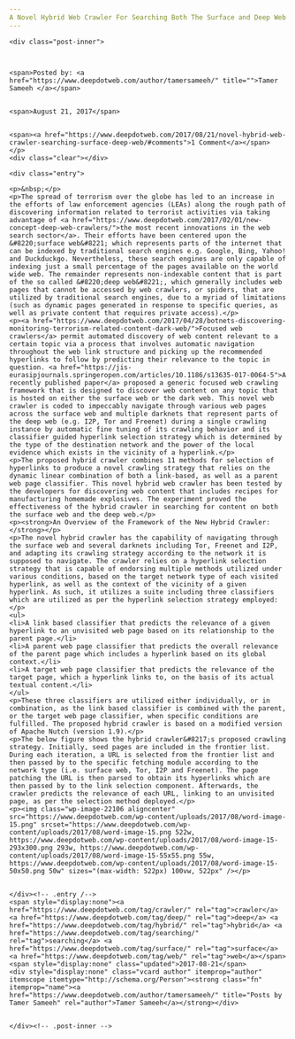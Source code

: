 ```yaml
---
A Novel Hybrid Web Crawler For Searching Both The Surface and Deep Web
---
```

<article class="post-listing post-22104 post type-post status-publish format-standard has-post-thumbnail hentry 
tag-crawler tag-deep tag-hybrid tag-searching tag-surface tag-web">
    
    <div class="post-inner">
    
    
        
    <span>Posted by: <a href="https://www.deepdotweb.com/author/tamersameeh/" title="">Tamer Sameeh </a></span>
    
    
    <span>August 21, 2017</span>
    
    
    <span><a href="https://www.deepdotweb.com/2017/08/21/novel-hybrid-web-crawler-searching-surface-deep-web/#comments">1 Comment</a></span>
    </p>
    <div class="clear"></div>
    
    <div class="entry">
    
    <p>&nbsp;</p>
    <p>The spread of terrorism over the globe has led to an increase in the efforts of law enforcement agencies (LEAs) along the rough path of discovering information related to terrorist activities via taking advantage of <a href="https://www.deepdotweb.com/2017/02/01/new-concept-deep-web-crawlers/">the most recent innovations in the web search sector</a>. Their efforts have been centered upon the &#8220;surface web&#8221; which represents parts of the internet that can be indexed by traditional search engines e.g. Google, Bing, Yahoo! and Duckduckgo. Nevertheless, these search engines are only capable of indexing just a small percentage of the pages available on the world wide web. The remainder represents non-indexable content that is part of the so called &#8220;deep web&#8221;, which generally includes web pages that cannot be accessed by web crawlers, or spiders, that are utilized by traditional search engines, due to a myriad of limitations (such as dynamic pages generated in response to specific queries, as well as private content that requires private access).</p>
    <p><a href="https://www.deepdotweb.com/2017/04/28/botnets-discovering-monitoring-terrorism-related-content-dark-web/">Focused web crawlers</a> permit automated discovery of web content relevant to a certain topic via a process that involves automatic navigation throughout the web link structure and picking up the recommended hyperlinks to follow by predicting their relevance to the topic in question. <a href="https://jis-eurasipjournals.springeropen.com/articles/10.1186/s13635-017-0064-5">A recently published paper</a> proposed a generic focused web crawling framework that is designed to discover web content on any topic that is hosted on either the surface web or the dark web. This novel web crawler is coded to impeccably navigate through various web pages across the surface web and multiple darknets that represent parts of the deep web (e.g. I2P, Tor and Freenet) during a single crawling instance by automatic fine tuning of its crawling behavior and its classifier guided hyperlink selection strategy which is determined by the type of the destination network and the power of the local evidence which exists in the vicinity of a hyperlink.</p>
    <p>The proposed hybrid crawler combines 11 methods for selection of hyperlinks to produce a novel crawling strategy that relies on the dynamic linear combination of both a link-based, as well as a parent web page classifier. This novel hybrid web crawler has been tested by the developers for discovering web content that includes recipes for manufacturing homemade explosives. The experiment proved the effectiveness of the hybrid crawler in searching for content on both the surface web and the deep web.</p>
    <p><strong>An Overview of the Framework of the New Hybrid Crawler:</strong></p>
    <p>The novel hybrid crawler has the capability of navigating through the surface web and several darknets including Tor, Freenet and I2P, and adapting its crawling strategy according to the network it is supposed to navigate. The crawler relies on a hyperlink selection strategy that is capable of endorsing multiple methods utilized under various conditions, based on the target network type of each visited hyperlink, as well as the context of the vicinity of a given hyperlink. As such, it utilizes a suite including three classifiers which are utilized as per the hyperlink selection strategy employed:</p>
    <ul>
    <li>A link based classifier that predicts the relevance of a given hyperlink to an unvisited web page based on its relationship to the parent page.</li>
    <li>A parent web page classifier that predicts the overall relevance of the parent page which includes a hyperlink based on its global context.</li>
    <li>A target web page classifier that predicts the relevance of the target page, which a hyperlink links to, on the basis of its actual textual content.</li>
    </ul>
    <p>These three classifiers are utilized either individually, or in combination, as the link based classifier is combined with the parent, or the target web page classifier, when specific conditions are fulfilled. The proposed hybrid crawler is based on a modified version of Apache Nutch (version 1.9).</p>
    <p>The below figure shows the hybrid crawler&#8217;s proposed crawling strategy. Initially, seed pages are included in the frontier list. During each iteration, a URL is selected from the frontier list and then passed by to the specific fetching module according to the network type (i.e. surface web, Tor, I2P and Freenet). The page patching the URL is then parsed to obtain its hyperlinks which are then passed by to the link selection component. Afterwards, the crawler predicts the relevance of each URL, linking to an unvisited page, as per the selection method deployed.</p>
    <p><img class="wp-image-22106 aligncenter" src="https://www.deepdotweb.com/wp-content/uploads/2017/08/word-image-15.png" srcset="https://www.deepdotweb.com/wp-content/uploads/2017/08/word-image-15.png 522w, https://www.deepdotweb.com/wp-content/uploads/2017/08/word-image-15-293x300.png 293w, https://www.deepdotweb.com/wp-content/uploads/2017/08/word-image-15-55x55.png 55w, https://www.deepdotweb.com/wp-content/uploads/2017/08/word-image-15-50x50.png 50w" sizes="(max-width: 522px) 100vw, 522px" /></p>
    
    
    </div><!-- .entry /-->
    <span style="display:none"><a href="https://www.deepdotweb.com/tag/crawler/" rel="tag">crawler</a> <a href="https://www.deepdotweb.com/tag/deep/" rel="tag">deep</a> <a href="https://www.deepdotweb.com/tag/hybrid/" rel="tag">hybrid</a> <a href="https://www.deepdotweb.com/tag/searching/" rel="tag">searching</a> <a href="https://www.deepdotweb.com/tag/surface/" rel="tag">surface</a> <a href="https://www.deepdotweb.com/tag/web/" rel="tag">web</a></span>				<span style="display:none" class="updated">2017-08-21</span>
    <div style="display:none" class="vcard author" itemprop="author" itemscope itemtype="http://schema.org/Person"><strong class="fn" itemprop="name"><a href="https://www.deepdotweb.com/author/tamersameeh/" title="Posts by Tamer Sameeh" rel="author">Tamer Sameeh</a></strong></div>
    
    
    </div><!-- .post-inner -->
</article><!-- .post-listing -->

